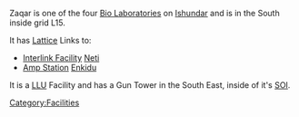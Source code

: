 Zaqar is one of the four [Bio Laboratories](Bio_Laboratory.md)
on [Ishundar](Ishundar.md) and is in the South inside grid L15.

It has [Lattice](Lattice.md) Links to:

- [Interlink Facility](Interlink.md)
  [Neti](Neti.md)
- [Amp Station](Amp_Station.md) [Enkidu](Enkidu.md)

It is a [LLU](Lattice_Logic_Unit.md) Facility and has a Gun Tower in the South
East, inside of it's [SOI](Sphere_of_Influence.md).

[Category:Facilities](Category:Facilities.md)

